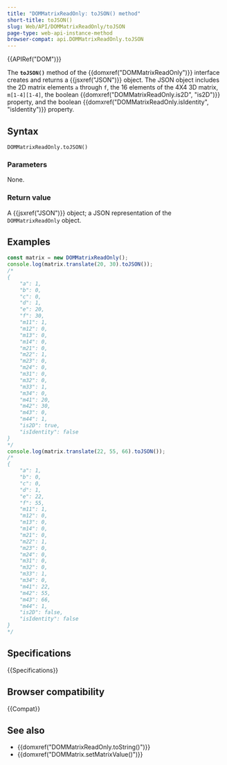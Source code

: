```yaml
---
title: "DOMMatrixReadOnly: toJSON() method"
short-title: toJSON()
slug: Web/API/DOMMatrixReadOnly/toJSON
page-type: web-api-instance-method
browser-compat: api.DOMMatrixReadOnly.toJSON
---
```


{{APIRef("DOM")}}

The **`toJSON()`** method of the {{domxref("DOMMatrixReadOnly")}} interface creates and returns a {{jsxref("JSON")}} object. The JSON object includes the 2D matrix elements `a` through `f`, the 16 elements of the 4X4 3D matrix, `m[1-4][1-4]`, the boolean {{domxref("DOMMatrixReadOnly.is2D", "is2D")}} property, and the boolean {{domxref("DOMMatrixReadOnly.isIdentity", "isIdentity")}} property.

## Syntax

```js-nolint
DOMMatrixReadOnly.toJSON()
```

### Parameters

None.

### Return value

A {{jsxref("JSON")}} object; a JSON representation of the `DOMMatrixReadOnly` object.

## Examples

```js
const matrix = new DOMMatrixReadOnly();
console.log(matrix.translate(20, 30).toJSON());
/*
{
    "a": 1,
    "b": 0,
    "c": 0,
    "d": 1,
    "e": 20,
    "f": 30,
    "m11": 1,
    "m12": 0,
    "m13": 0,
    "m14": 0,
    "m21": 0,
    "m22": 1,
    "m23": 0,
    "m24": 0,
    "m31": 0,
    "m32": 0,
    "m33": 1,
    "m34": 0,
    "m41": 20,
    "m42": 30,
    "m43": 0,
    "m44": 1,
    "is2D": true,
    "isIdentity": false
}
*/
console.log(matrix.translate(22, 55, 66).toJSON());
/*
{
    "a": 1,
    "b": 0,
    "c": 0,
    "d": 1,
    "e": 22,
    "f": 55,
    "m11": 1,
    "m12": 0,
    "m13": 0,
    "m14": 0,
    "m21": 0,
    "m22": 1,
    "m23": 0,
    "m24": 0,
    "m31": 0,
    "m32": 0,
    "m33": 1,
    "m34": 0,
    "m41": 22,
    "m42": 55,
    "m43": 66,
    "m44": 1,
    "is2D": false,
    "isIdentity": false
}
*/
```

## Specifications

{{Specifications}}

## Browser compatibility

{{Compat}}

## See also

- {{domxref("DOMMatrixReadOnly.toString()")}}
- {{domxref("DOMMatrix.setMatrixValue()")}}
